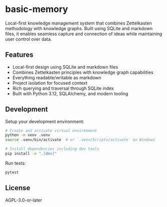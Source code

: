 # basic-memory

Local-first knowledge management system that combines Zettelkasten methodology with knowledge graphs. Built using SQLite and markdown files, it enables seamless capture and connection of ideas while maintaining user control over data.

## Features

- Local-first design using SQLite and markdown files
- Combines Zettelkasten principles with knowledge graph capabilities
- Everything readable/writable as markdown
- Project isolation for focused context
- Rich querying and traversal through SQLite index
- Built with Python 3.12, SQLAlchemy, and modern tooling

## Development

Setup your development environment:

```bash
# Create and activate virtual environment
python -m venv .venv
source .venv/bin/activate  # or `.venv/Scripts/activate` on Windows

# Install dependencies including dev tools
pip install -e ".[dev]"
```

Run tests:
```bash
pytest
```

## License

AGPL-3.0-or-later